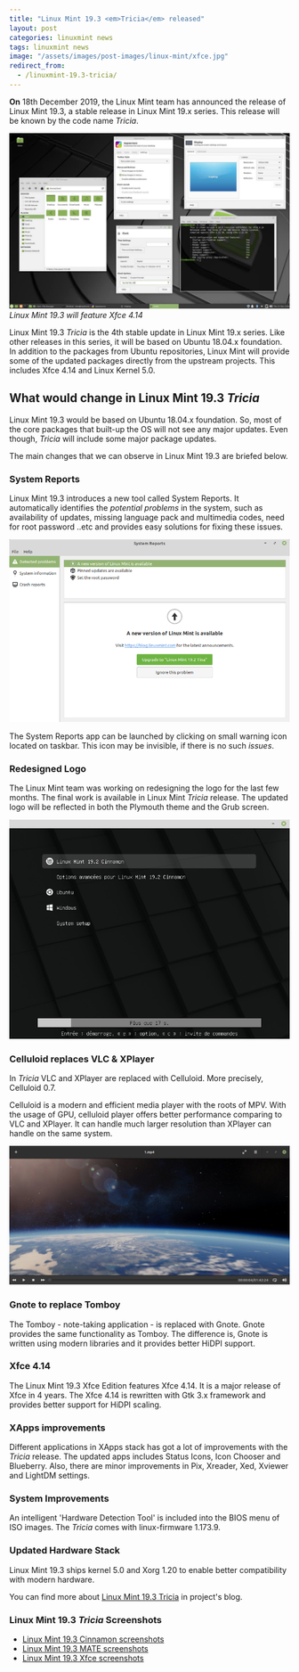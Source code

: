 ```yaml
---
title: "Linux Mint 19.3 <em>Tricia</em> released"
layout: post
categories: linuxmint news
tags: linuxmint news
image: "/assets/images/post-images/linux-mint/xfce.jpg"
redirect_from:
  - /linuxmint-19.3-tricia/
---
```


**On** 18th December 2019, the Linux Mint team has announced the release of Linux Mint 19.3, a stable release in Linux Mint 19.x series. This release will be known by the code name *Tricia*.

![Linux Mint 19.3 with Xfce 4.14](/assets/images/post-images/linux-mint/xfce.jpg)
*Linux Mint 19.3 will feature Xfce 4.14*

Linux Mint 19.3 *Tricia* is the 4th stable update in Linux Mint 19.x series. Like other releases in this series, it will be based on Ubuntu 18.04.x foundation. In addition to the packages from Ubuntu repositories, Linux Mint will provide some of the updated packages directly from the upstream projects. This includes Xfce 4.14 and Linux Kernel 5.0.

## What would change in Linux Mint 19.3 <em>Tricia</em>
Linux Mint 19.3 would be based on Ubuntu 18.04.x foundation. So, most of the core packages that built-up the OS will not see any major updates. Even though, <em>Tricia</em> will include some major package updates.

The main changes that we can observe in Linux Mint 19.3 are briefed below.
### System Reports
Linux Mint 19.3 introduces a new tool called System Reports. It automatically identifies the *potential problems* in the system, such as availability of updates, missing language pack and multimedia codes, need for root password ..etc and provides easy solutions for fixing these issues.

![System Report in Linux Mint 19.3](/assets/images/post-images/linux-mint/mintreport.png)

The System Reports app can be launched by clicking on small warning icon located on taskbar. This icon may be invisible, if there is no such *issues*.

### Redesigned Logo
The Linux Mint team was working on redesigning the logo for the last few months. The final work is available in Linux Mint *Tricia* release. The updated logo will be reflected in both the Plymouth theme and the Grub screen.

![Updated Grub screen in Linux Mint 19.3](/assets/images/post-images/linux-mint/grub.jpg)

### Celluloid replaces VLC & XPlayer
In <em>Tricia</em> VLC and XPlayer are replaced with Celluloid. More precisely, Celluloid 0.7.

Celluloid is a modern and efficient media player with the roots of MPV. With the usage of GPU, celluloid player offers better performance comparing to VLC and XPlayer. It can handle much larger resolution than XPlayer can handle on the same system.

![Celluloid player in Linux Mint 19.3](/assets/images/post-images/linux-mint/celluloid-player.jpg)

### Gnote to replace Tomboy
The Tomboy - note-taking application - is replaced with Gnote. Gnote provides the same functionality as Tomboy. The difference is,  Gnote is written using modern libraries and it provides better HiDPI support.

### Xfce 4.14
The Linux Mint 19.3 Xfce Edition features Xfce 4.14. It is a major release of Xfce in 4 years. The Xfce 4.14 is rewritten with Gtk 3.x framework and provides better support for HiDPI scaling.

### XApps improvements
Different applications in XApps stack has got a lot of improvements with the *Tricia* release. The updated apps includes Status Icons, Icon Chooser and Blueberry. Also, there are minor improvements in Pix, Xreader, Xed, Xviewer and LightDM settings.

### System Improvements
An intelligent 'Hardware Detection Tool' is included into the BIOS menu of ISO images. The *Tricia* comes with  linux-firmware 1.173.9.

### Updated Hardware Stack
Linux Mint 19.3 ships kernel 5.0 and Xorg 1.20 to enable better compatibility with modern hardware.

You can find more about [Linux Mint 19.3 Tricia](https://www.linuxmint.com/rel_tricia_xfce_whatsnew.php) in project's blog.


### Linux Mint 19.3 <em>Tricia</em> Screenshots
- [Linux Mint 19.3 Cinnamon screenshots](/linuxmint-19.3-cinnamon-screenshots/)
- [Linux Mint 19.3 MATE screenshots](/linuxmint-19.3-mate/)
- [Linux Mint 19.3 Xfce screenshots](/linuxmint-19.3-xfce/)